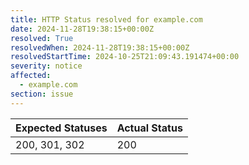 ```yaml
---
title: HTTP Status resolved for example.com
date: 2024-11-28T19:38:15+00:00Z
resolved: True
resolvedWhen: 2024-11-28T19:38:15+00:00Z
resolvedStartTime: 2024-10-25T21:09:43.191474+00:00
severity: notice
affected:
  - example.com
section: issue
---
```


| Expected Statuses | Actual Status  |
|-------------------|----------------|
| 200, 301, 302 | 200 |
